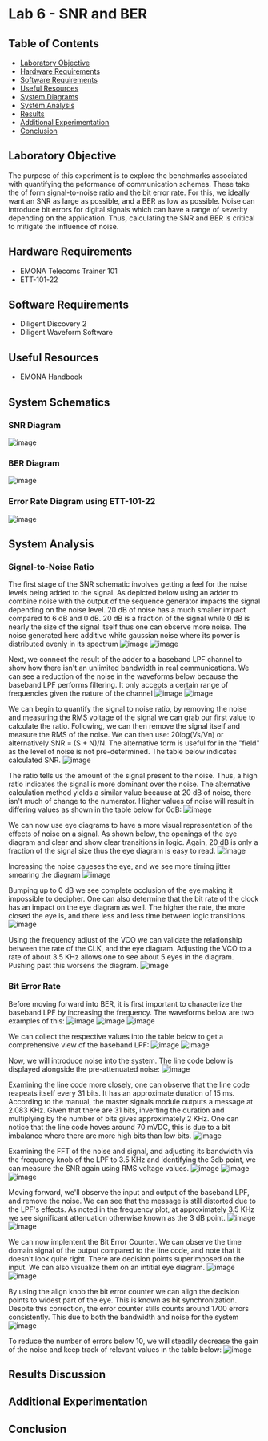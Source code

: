# Lab 6 - SNR and BER

## Table of Contents
- [Laboratory Objective](#laboratory-objective)
- [Hardware Requirements](#hardware-requirements)
- [Software Requirements](#software-requirements)
- [Useful Resources](#useful-resources)
- [System Diagrams](#system-diagrams)
- [System Analysis](#system-analysis)
- [Results](#results)
- [Additional Experimentation](#additional-experimentation)
- [Conclusion](#conclusion)

## Laboratory Objective
The purpose of this experiment is to explore the benchmarks associated with quantifying the peformance of communication schemes. These take the of form signal-to-noise ratio and the bit error rate. For this, we ideally want an SNR as large as possible, and a BER as low as possible. Noise can introduce bit errors for digital signals which can have a range of severity depending on the application. Thus, calculating the SNR and BER is critical to mitigate the influence of noise.

## Hardware Requirements
- EMONA Telecoms Trainer 101
- ETT-101-22

## Software Requirements
- Diligent Discovery 2
- Diligent Waveform Software

## Useful Resources
- EMONA Handbook

## System Schematics

### SNR Diagram
![image](https://github.com/leoki6/Digital-Communications/blob/main/L6_SNR_BER/System_Diagrams/SNR_Diagram.png)

### BER Diagram
![image](https://github.com/leoki6/Digital-Communications/blob/main/L6_SNR_BER/System_Diagrams/BER_Diagram.png)

### Error Rate Diagram using ETT-101-22
![image](https://github.com/leoki6/Digital-Communications/blob/main/L6_SNR_BER/System_Diagrams/Error_Rate_Diagram.png)

## System Analysis

### Signal-to-Noise Ratio

The first stage of the SNR schematic involves getting a feel for the noise levels being added to the signal. As depicted below using an adder to combine noise with the output of the sequence generator impacts the signal depending on the noise level. 20 dB of noise has a much smaller impact compared to 6 dB and 0 dB. 20 dB is a fraction of the signal while 0 dB is nearly the size of the signal itself thus one can observe more noise. The noise generated here additive white gaussian noise where its power is distributed evenly in its spectrum
![image](https://github.com/leoki6/Digital-Communications/blob/main/L6_SNR_BER/Figures/A1_20db.png)
![image](https://github.com/leoki6/Digital-Communications/blob/main/L6_SNR_BER/Figures/A2_6dB.png)

Next, we connect the result of the adder to a baseband LPF channel to show how there isn't an unlimited bandwidth in real communications. We can see a reduction of the noise in the waveforms below because the baseband LPF performs filtering. It only accepts a certain range of frequencies given the nature of the channel
![image](https://github.com/leoki6/Digital-Communications/blob/main/L6_SNR_BER/Figures/A2_BL_20dB.png)
![image](https://github.com/leoki6/Digital-Communications/blob/main/L6_SNR_BER/Figures/A3_BL_0dB.png)

We can begin to quantify the signal to noise ratio, by removing the noise and measuring the RMS voltage of the signal we can grab our first value to calculate the ratio. Following, we can then remove the signal itself and measure the RMS of the noise. We can then use: 20log(Vs/Vn) or alternatively SNR = (S + N)/N. The alternative form is useful for in the "field" as the level of noise is not pre-determined. The table below indicates calculated SNR.
![image](https://github.com/leoki6/Digital-Communications/blob/main/L6_SNR_BER/Figures/T1.png)

The ratio tells us the amount of the signal present to the noise. Thus, a high ratio indicates the signal is more dominant over the noise. The alternative calculation method yields a similar value because at 20 dB of noise, there isn't much of change to the numerator. Higher values of noise will result in differing values as shown in the table below for 0dB:
![image](https://github.com/leoki6/Digital-Communications/blob/main/L6_SNR_BER/Figures/T2.png)

We can now use eye diagrams to have a more visual representation of the effects of noise on a signal. As shown below, the openings of the eye diagram and clear and show clear transitions in logic. Again, 20 dB is only a fraction of the signal size thus the eye diagram is easy to read.
![image](https://github.com/leoki6/Digital-Communications/blob/main/L6_SNR_BER/Figures/A4_Eye_20dB.png)

Increasing the noise caueses the eye, and we see more timing jitter smearing the diagram
![image](https://github.com/leoki6/Digital-Communications/blob/main/L6_SNR_BER/Figures/A5_Eye_6dB.png)

Bumping up to 0 dB we see complete occlusion of the eye making it impossible to decipher. One can also determine that the bit rate of the clock has an impact on the eye diagram as well. The higher the rate, the more closed the eye is, and there less and less time between logic transitions.
![image](https://github.com/leoki6/Digital-Communications/blob/main/L6_SNR_BER/Figures/A6_Eye_0dB.png)

Using the frequency adjust of the VCO we can validate the relationship between the rate of the CLK, and the eye diagram. Adjusting the VCO to a rate of about 3.5 KHz allows one to see about 5 eyes in the diagram. Pushing past this worsens the diagram.
![image](https://github.com/leoki6/Digital-Communications/blob/main/L6_SNR_BER/Figures/A7_Measurements.png)

### Bit Error Rate

Before moving forward into BER, it is first important to characterize the baseband LPF by increasing the frequency. The waveforms below are two examples of this:
![image](https://github.com/leoki6/Digital-Communications/blob/main/L6_SNR_BER/Figures/B1_BBLPF_Char.png)
![image](https://github.com/leoki6/Digital-Communications/blob/main/L6_SNR_BER/Figures/B2_BBLPF_Char.png)
![image](https://github.com/leoki6/Digital-Communications/blob/main/L6_SNR_BER/Figures/B3_BBLPF_Char.png)

We can collect the respective values into the table below to get a comprehensive view of the baseband LPF:
![image](https://github.com/leoki6/Digital-Communications/blob/main/L6_SNR_BER/Figures/T3_1.png)
![image](https://github.com/leoki6/Digital-Communications/blob/main/L6_SNR_BER/Figures/G1_Best_Fit.png)

Now, we will introduce noise into the system. The line code below is displayed alongside the pre-attenuated noise:
![image](https://github.com/leoki6/Digital-Communications/blob/main/L6_SNR_BER/Figures/B4_Line_Code_Noise.png)

Examining the line code more closely, one can observe that the line code reapeats itself every 31 bits. It has an approximate duration of 15 ms. According to the manual, the master signals module outputs a message at 2.083 KHz. Given that there are 31 bits, inverting the duration and multiplying by the number of bits gives approximately 2 KHz. One can notice that the line code hoves around 70 mVDC, this is due to a bit imbalance where there are more high bits than low bits.
![image](https://github.com/leoki6/Digital-Communications/blob/main/L6_SNR_BER/Figures/B5_Line_Code_Repeat.png)

Examining the FFT of the noise and signal, and adjusting its bandwidth via the frequency knob of the LPF to 3.5 KHz and identifying the 3db point, we can measure the SNR again using RMS voltage values.
![image](https://github.com/leoki6/Digital-Communications/blob/main/L6_SNR_BER/Figures/B6_FFT_Line_Noise.png)
![image](https://github.com/leoki6/Digital-Communications/blob/main/L6_SNR_BER/Figures/B7_Measurements.png)
![image](https://github.com/leoki6/Digital-Communications/blob/main/L6_SNR_BER/Figures/B8_3dB.png)

Moving forward, we'll observe the input and output of the baseband LPF, and remove the noise. We can see that the message is still distorted due to the LPF's effects. As noted in the frequency plot, at approximately 3.5 KHz we see significant attenuation otherwise known as the 3 dB point. 
![image](https://github.com/leoki6/Digital-Communications/blob/main/L6_SNR_BER/Figures/B9_Noise_Adder_Removed.png)
![image](https://github.com/leoki6/Digital-Communications/blob/main/L6_SNR_BER/Figures/C2_Measurements.png)

We can now implentent the Bit Error Counter. We can observe the time domain signal of the output compared to the line code, and note that it doesn't look quite right. There are decision points superimposed on the input. We can also visualize them on an intitial eye diagram.
![image](https://github.com/leoki6/Digital-Communications/blob/main/L6_SNR_BER/Figures/C3_TD_Issue.png)
![image](https://github.com/leoki6/Digital-Communications/blob/main/L6_SNR_BER/Figures/C4_Init_Eye.png)

By using the align knob the bit error counter we can align the decision points to widest part of the eye. This is known as bit synchronization. Despite this correction, the error counter stills counts around 1700 errors consistently. This due to both the bandwidth and noise for the system
![image](https://github.com/leoki6/Digital-Communications/blob/main/L6_SNR_BER/Figures/C5_Corrected_Eye.png)

To reduce the number of errors below 10, we will steadily decrease the gain of the noise and keep track of relevant values in the table below:
![image](https://github.com/leoki6/Digital-Communications/blob/main/L6_SNR_BER/Figures/T5.png)


## Results Discussion


## Additional Experimentation


## Conclusion


